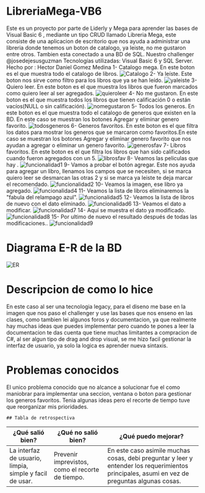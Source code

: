 # LibreriaMega-VB6
Este es un proyecto por parte de Liderly y Mega para aprender las bases de Visual Basic 6 , mediante un tipo CRUD llamado Libreria Mega, este consiste de una aplicacion de escritorio que nos ayuda a administrar una libreria donde tenemos un boton de catalogo, ya leiste, no me gustaron entre otros. Tambien esta conectado a una BD de SQL. Nuestro challenger @josedejesusguzman
Tecnologías utilizadas: Visual Basic 6 y SQL Server.
Hecho por : Hector Daniel Gomez Medina
1- Catalogo mega. En este boton es el que muestra todo el catalogo de libros.
![Catalogo](./img/img1.png)
2- Ya leíste. Este boton nos sirve como filtro para los libros que ya se han leído.
![yaleiste](./img/img2.png)
3- Quiero leer. En este boton es el que muestra los libros que fueron marcados como quiero leer al ser agregados.
![quieroleer](./img/img3.png)
4- No me gustaron. En este boton es el que muestra todos los libros que tienen calificación 0 o están vacíos(NULL o sin calificación).
![nomegustaron](./img/img4.png)
5- Todos los generos. En este boton es el que muestra todo el catalogo de generos que existen en la BD. En este caso se muestran los botones Agregar y eliminar genero favorito.
![todosgeneros](./img/img5.png)
6- Generos favoritos. En este boton es el que filtra los datos para mostrar los generos que se marcaron como favoritos.En este caso se muestran los botones Agregar y eliminar genero favorito que nos ayudan a agregar o eliminar un genero favorito.
![generosfav](./img/img6.png)
7- Libros favoritos. En este boton es el que filtra los libros que han sido calificados cuando fueron agregados con un 5.
![librosfav](./img/img7.png)
    8- Veamos las peliculas que hay . 
    ![funcionalidad1](./img/img8.png)
    9- Vamos a probar el botón agregar. Este nos ayuda para agregar un libro, llenamos los campos que se necesiten, si se marca quiero leer se desmarcan las otras 2 y si se marca ya            leiste te deja marcar el recomendado.
    ![funcionalidad2](./img/img8.1.png)
    10- Veamos la imagen, ese libro ya agregado.
    ![funcionalidad4](./img/img8.3.png)
    11- Veamos la lista de libros eliminaremos la "fabula del relampago azul".
    ![funcionalidad5](./img/img8.4.png)
    12- Veamos la lista de libros de nuevo con el dato eliminado.
    ![funcionalidad6](./img/img8.5.png)
    13- Veamos el dato a modificar.
    ![funcionalidad7](./img/img8.6.png)
    14- Aquí se muestra el dato ya modificado.
    ![funcionalidad8](./img/img8.7.png)
    15- Por ultimo de nuevo el resultado después de todas las modificaciones..
    ![funcionalidad9](./img/img8.8.png)
# Diagrama E-R de la BD
![ER](./img/Diagram_E-R_LibreriaMega.png)
# Descripcion de como lo hice
En este caso al ser una tecnologia legacy, para el diseno me base en la imagen que nos paso el challenger y use las bases que nos enseno en las clases, como tambien lei algunos foros y documentacion, ya que realmente hay muchas ideas que puedes implementar pero cuando te pones a leer la documentacion te das cuenta que tiene muchas limitantes a compracion de C#, al ser algun tipo de drag and drop visual, se me hizo facil gestionar la interfaz de usuario, ya solo la logica es aprender nueva sintaxis.
# Problemas conocidos
El unico problema conocido que no alcance a solucionar fue el como maniobrar para implementar una seccion, ventana o boton para gestionar los generos favoritos. Tenia algunas ideas pero el recorte de tiempo tuve que reorganizar mis prioridades.

    ## Tabla de retrospectiva
    
| ¿Qué salió bien? | ¿Qué no salió bien? | ¿Qué puedo mejorar? |
|------------------|---------------------|---------------------|
| La interfaz de usuario, limpia, simple y facil de usar. | Prevenir imprevistos, como el recorte de tiempo. | En este caso asimile muchas cosas, debi preguntar y leer y entender los requerimientos principales, asumi en vez de preguntas algunas cosas. |
